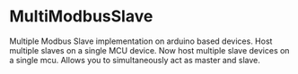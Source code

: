 # MultiModbusSlave
Multiple Modbus Slave implementation on arduino based devices. Host multiple slaves on a single MCU device.
Now host multiple slave devices on a single mcu. Allows you to simultaneously act as master and slave.
